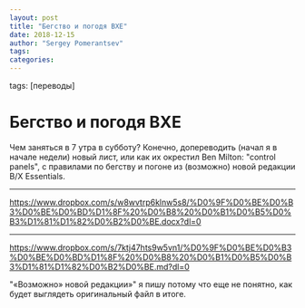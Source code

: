 ```yaml
---
layout: post
title: "Бегство и погодя BXE"
date: 2018-12-15
author: "Sergey Pomerantsev"
tags:
categories:
---
```

tags: [переводы]

# Бегство и погодя BXE

Чем заняться в 7 утра в субботу? Конечно, допереводить (начал я в начале недели) новый лист, или как их окрестил Ben Milton: "control panels", с правилами по бегству и погоне из (возможно) новой  редакции B/X Essentials.

----------
https://www.dropbox.com/s/w8wvtrp6klnw5s8/%D0%9F%D0%BE%D0%B3%D0%BE%D0%BD%D1%8F%20%D0%B8%20%D0%B1%D0%B5%D0%B3%D1%81%D1%82%D0%B2%D0%BE.docx?dl=0

----------
https://www.dropbox.com/s/7ktj47hts9w5vn1/%D0%9F%D0%BE%D0%B3%D0%BE%D0%BD%D1%8F%20%D0%B8%20%D0%B1%D0%B5%D0%B3%D1%81%D1%82%D0%B2%D0%BE.md?dl=0

"«Возможно» новой редакции»" я пишу потому что еще не понятно, как будет выглядеть оригинальный файл в итоге.
